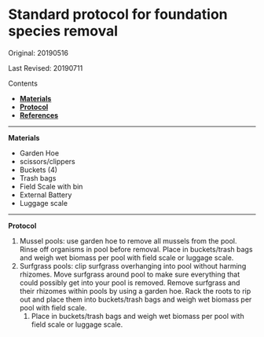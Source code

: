 # Standard protocol for foundation species removal

Original: 20190516

Last Revised: 20190711

Contents
- [**Materials**](#Materials)  
- [**Protocol**](#Protocol)
- [**References**](#References)

***
<a name="Materials"></a> **Materials**
  * Garden Hoe
  * scissors/clippers
  * Buckets (4)
  * Trash bags
  * Field Scale with bin
  * External Battery
  * Luggage scale
***
<a name="Protocol"></a> **Protocol**

   1.  Mussel pools: use garden hoe to remove all mussels from the pool. Rinse off organisms in pool before removal. Place in buckets/trash bags and weigh wet biomass per pool with field scale or luggage scale.
   1.  Surfgrass pools: clip surfgrass overhanging into pool without harming rhizomes. Move surfgrass around pool to make sure everything that could possibly get into your pool is removed. Remove surfgrass and their rhizomes within pools by using a garden hoe. Rack the roots to rip out and place them into buckets/trash bags and weigh wet biomass per pool with field scale.
    	1. Place in buckets/trash bags and weigh wet biomass per pool with field scale or luggage scale.
    	